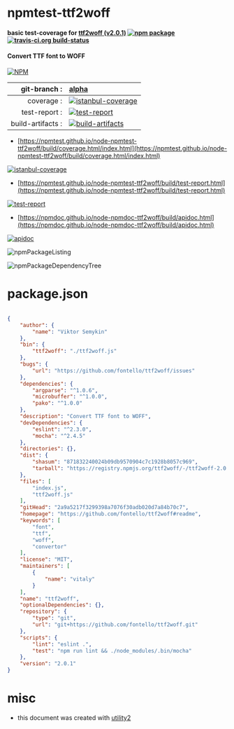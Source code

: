 # npmtest-ttf2woff

#### basic test-coverage for  [ttf2woff (v2.0.1)](https://github.com/fontello/ttf2woff#readme)  [![npm package](https://img.shields.io/npm/v/npmtest-ttf2woff.svg?style=flat-square)](https://www.npmjs.org/package/npmtest-ttf2woff) [![travis-ci.org build-status](https://api.travis-ci.org/npmtest/node-npmtest-ttf2woff.svg)](https://travis-ci.org/npmtest/node-npmtest-ttf2woff)

#### Convert TTF font to WOFF

[![NPM](https://nodei.co/npm/ttf2woff.png?downloads=true&downloadRank=true&stars=true)](https://www.npmjs.com/package/ttf2woff)

| git-branch : | [alpha](https://github.com/npmtest/node-npmtest-ttf2woff/tree/alpha)|
|--:|:--|
| coverage : | [![istanbul-coverage](https://npmtest.github.io/node-npmtest-ttf2woff/build/coverage.badge.svg)](https://npmtest.github.io/node-npmtest-ttf2woff/build/coverage.html/index.html)|
| test-report : | [![test-report](https://npmtest.github.io/node-npmtest-ttf2woff/build/test-report.badge.svg)](https://npmtest.github.io/node-npmtest-ttf2woff/build/test-report.html)|
| build-artifacts : | [![build-artifacts](https://npmtest.github.io/node-npmtest-ttf2woff/glyphicons_144_folder_open.png)](https://github.com/npmtest/node-npmtest-ttf2woff/tree/gh-pages/build)|

- [https://npmtest.github.io/node-npmtest-ttf2woff/build/coverage.html/index.html](https://npmtest.github.io/node-npmtest-ttf2woff/build/coverage.html/index.html)

[![istanbul-coverage](https://npmtest.github.io/node-npmtest-ttf2woff/build/screenCapture.buildCi.browser.%252Ftmp%252Fbuild%252Fcoverage.lib.html.png)](https://npmtest.github.io/node-npmtest-ttf2woff/build/coverage.html/index.html)

- [https://npmtest.github.io/node-npmtest-ttf2woff/build/test-report.html](https://npmtest.github.io/node-npmtest-ttf2woff/build/test-report.html)

[![test-report](https://npmtest.github.io/node-npmtest-ttf2woff/build/screenCapture.buildCi.browser.%252Ftmp%252Fbuild%252Ftest-report.html.png)](https://npmtest.github.io/node-npmtest-ttf2woff/build/test-report.html)

- [https://npmdoc.github.io/node-npmdoc-ttf2woff/build/apidoc.html](https://npmdoc.github.io/node-npmdoc-ttf2woff/build/apidoc.html)

[![apidoc](https://npmdoc.github.io/node-npmdoc-ttf2woff/build/screenCapture.buildCi.browser.%252Ftmp%252Fbuild%252Fapidoc.html.png)](https://npmdoc.github.io/node-npmdoc-ttf2woff/build/apidoc.html)

![npmPackageListing](https://npmtest.github.io/node-npmtest-ttf2woff/build/screenCapture.npmPackageListing.svg)

![npmPackageDependencyTree](https://npmtest.github.io/node-npmtest-ttf2woff/build/screenCapture.npmPackageDependencyTree.svg)



# package.json

```json

{
    "author": {
        "name": "Viktor Semykin"
    },
    "bin": {
        "ttf2woff": "./ttf2woff.js"
    },
    "bugs": {
        "url": "https://github.com/fontello/ttf2woff/issues"
    },
    "dependencies": {
        "argparse": "^1.0.6",
        "microbuffer": "^1.0.0",
        "pako": "^1.0.0"
    },
    "description": "Convert TTF font to WOFF",
    "devDependencies": {
        "eslint": "^2.3.0",
        "mocha": "^2.4.5"
    },
    "directories": {},
    "dist": {
        "shasum": "871832240024b09db9570904c7c1928b8057c969",
        "tarball": "https://registry.npmjs.org/ttf2woff/-/ttf2woff-2.0.1.tgz"
    },
    "files": [
        "index.js",
        "ttf2woff.js"
    ],
    "gitHead": "2a9a5217f3299398a7076f30adb020d7a84b70c7",
    "homepage": "https://github.com/fontello/ttf2woff#readme",
    "keywords": [
        "font",
        "ttf",
        "woff",
        "convertor"
    ],
    "license": "MIT",
    "maintainers": [
        {
            "name": "vitaly"
        }
    ],
    "name": "ttf2woff",
    "optionalDependencies": {},
    "repository": {
        "type": "git",
        "url": "git+https://github.com/fontello/ttf2woff.git"
    },
    "scripts": {
        "lint": "eslint .",
        "test": "npm run lint && ./node_modules/.bin/mocha"
    },
    "version": "2.0.1"
}
```



# misc
- this document was created with [utility2](https://github.com/kaizhu256/node-utility2)
